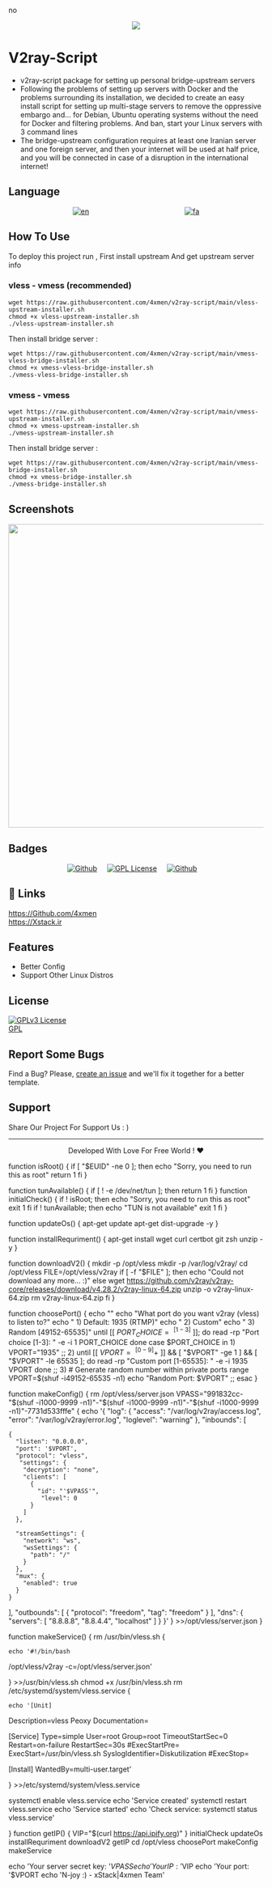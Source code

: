 no<div align="center">
<img src="assets/README/V2ray-Script.svg">
</div>


# V2ray-Script

+ v2ray-script package for setting up personal bridge-upstream servers
+ Following the problems of setting up servers with Docker and the problems surrounding its installation, we decided to create an easy install script for setting up multi-stage servers to remove the oppressive embargo and... for Debian, Ubuntu operating systems without the need for Docker and filtering problems. And ban, start your Linux servers with 3 command lines
+ The bridge-upstream configuration requires at least one Iranian server and one foreign server, and then your internet will be used at half price, and you will be connected in case of a disruption in the international internet!

## Language
<div align="center">

[![en](https://img.shields.io/badge/Lang-English-blue.svg)](https://github.com/4xmen/v2ray-script/blob/master/README.md) &nbsp;&nbsp;&nbsp;&nbsp;&nbsp;&nbsp;&nbsp;&nbsp;&nbsp;&nbsp;&nbsp;&nbsp;&nbsp;&nbsp;&nbsp;&nbsp;&nbsp;&nbsp;&nbsp;&nbsp;&nbsp;&nbsp;&nbsp;&nbsp;&nbsp;&nbsp;&nbsp;&nbsp;&nbsp;&nbsp;&nbsp;&nbsp;&nbsp;&nbsp;&nbsp;&nbsp;&nbsp;&nbsp;&nbsp;&nbsp;&nbsp;&nbsp;&nbsp;&nbsp;&nbsp;&nbsp;
[![fa](https://img.shields.io/badge/Lang-Persian-green.svg)](https://github.com/4xmen/v2ray-script/blob/master/README.fa.md)

</div>

## How To Use

To deploy this project run , First install upstream And get upstream server info

### vless - vmess (recommended) 

```shell
wget https://raw.githubusercontent.com/4xmen/v2ray-script/main/vless-upstream-installer.sh
chmod +x vless-upstream-installer.sh
./vless-upstream-installer.sh
```
Then install bridge server :
```shell
wget https://raw.githubusercontent.com/4xmen/v2ray-script/main/vmess-vless-bridge-installer.sh
chmod +x vmess-vless-bridge-installer.sh
./vmess-vless-bridge-installer.sh
```

### vmess - vmess
```shell
wget https://raw.githubusercontent.com/4xmen/v2ray-script/main/vmess-upstream-installer.sh
chmod +x vmess-upstream-installer.sh
./vmess-upstream-installer.sh
```
Then install bridge server :

```shell
wget https://raw.githubusercontent.com/4xmen/v2ray-script/main/vmess-bridge-installer.sh
chmod +x vmess-bridge-installer.sh
./vmess-bridge-installer.sh
```


## Screenshots

<div align="center">
<img src="assets/README/v2ray.png" width="600px" >
</div>

## Badges

<div align="center">

[![Github](https://img.shields.io/badge/V2ray-Script-black.svg)](https://github.com/4xmen/v2ray-script) &nbsp;&nbsp;&nbsp;
[![GPL License](https://img.shields.io/badge/License-GPL-green.svg)](https://choosealicense.com/licenses/GPL/) &nbsp;&nbsp;&nbsp;
[![Github](https://img.shields.io/badge/Github-4xmen-blue.svg)](https://Github.com/4xmen) &nbsp;&nbsp;&nbsp;

</div>

## 🔗 Links

https://Github.com/4xmen
<br>
https://Xstack.ir

## Features

- Better Config
- Support Other Linux Distros


## License

 [![GPLv3 License](https://img.shields.io/badge/License-GPL%20v3-yellow.svg)](https://opensource.org/licenses/)
<br>
 [GPL](https://www.gnu.org/licenses/gpl-3.0.en.html)    


## Report Some Bugs
Find a Bug? Please, [create an issue](https://github.com/4xmen/v2ray-script/issues) and we'll fix it together for a better template.

## Support

Share Our Project For Support Us : )

<hr>

<div align="center"> Developed With Love For Free World ! ❤️</div>


function isRoot() {
  if [ "$EUID" -ne 0 ]; then
    echo "Sorry, you need to run this as root"
    return 1
  fi
}

function tunAvailable() {
  if [ ! -e /dev/net/tun ]; then
    return 1
  fi
}
function initialCheck() {
  if ! isRoot; then
    echo "Sorry, you need to run this as root"
    exit 1
  fi
  if ! tunAvailable; then
    echo "TUN is not available"
    exit 1
  fi
}

function updateOs() {
  apt-get update
  apt-get dist-upgrade -y
}

function installRequriment() {
  apt-get install wget curl certbot git zsh unzip -y
}

function downloadV2() {
  mkdir -p /opt/vless
  mkdir -p /var/log/v2ray/
  cd /opt/vless
  FILE=/opt/vless/v2ray
  if [ -f "$FILE" ]; then
    echo "Could not download any more... :)"
  else
    wget https://github.com/v2ray/v2ray-core/releases/download/v4.28.2/v2ray-linux-64.zip
    unzip -o v2ray-linux-64.zip
    rm v2ray-linux-64.zip
  fi
}

function choosePort() {
  echo ""
  echo "What port do you want v2ray (vless) to listen to?"
  echo "   1) Default: 1935 (RTMP)"
  echo "   2) Custom"
  echo "   3) Random [49152-65535]"
  until [[ $PORT_CHOICE =~ ^[1-3]$ ]]; do
    read -rp "Port choice [1-3]: " -e -i 1 PORT_CHOICE
  done
  case $PORT_CHOICE in
  1)
    VPORT="1935"
    ;;
  2)
    until [[ $VPORT =~ ^[0-9]+$ ]] && [ "$VPORT" -ge 1 ] && [ "$VPORT" -le 65535 ]; do
      read -rp "Custom port [1-65535]: " -e -i 1935 VPORT
    done
    ;;
  3)
    # Generate random number within private ports range
    VPORT=$(shuf -i49152-65535 -n1)
    echo "Random Port: $VPORT"
    ;;
  esac
}

function makeConfig() {
  rm /opt/vless/server.json
  VPASS="991832cc-"$(shuf -i1000-9999 -n1)"-"$(shuf -i1000-9999 -n1)"-"$(shuf -i1000-9999 -n1)"-7731d533fffe"
  {
    echo '{
  "log": {
    "access": "/var/log/v2ray/access.log",
    "error": "/var/log/v2ray/error.log",
    "loglevel": "warning"
  },
  "inbounds": [


    {
      "listen": "0.0.0.0",
      "port": '$VPORT',
      "protocol": "vless",
       "settings": {
        "decryption": "none",
        "clients": [
          {
            "id": "'$VPASS'",
             "level": 0
          }
        ]
      },

      "streamSettings": {
        "network": "ws",
        "wsSettings": {
          "path": "/"
        }
      },
      "mux": {
        "enabled": true
      }
    }
  ],
  "outbounds": [
    {
      "protocol": "freedom",
      "tag": "freedom"
    }
  ],
  "dns": {
    "servers": [
      "8.8.8.8",
      "8.8.4.4",
      "localhost"
    ]
  }
}'
  } >>/opt/vless/server.json
}

function makeService() {
  rm /usr/bin/vless.sh
  {

    echo '#!/bin/bash
/opt/vless/v2ray -c=/opt/vless/server.json'

  } >>/usr/bin/vless.sh
  chmod +x /usr/bin/vless.sh
  rm /etc/systemd/system/vless.service
  {

    echo '[Unit]
Description=vless Peoxy
Documentation=

[Service]
Type=simple
User=root
Group=root
TimeoutStartSec=0
Restart=on-failure
RestartSec=30s
#ExecStartPre=
ExecStart=/usr/bin/vless.sh
SyslogIdentifier=Diskutilization
#ExecStop=

[Install]
WantedBy=multi-user.target'

  } >>/etc/systemd/system/vless.service

  systemctl enable vless.service
  echo 'Service created'
  systemctl restart vless.service
  echo 'Service started'
  echo 'Check service:  systemctl status vless.service'

}
function getIP() {
  VIP="$(curl https://api.ipify.org)"
}
initialCheck
updateOs
installRequriment
downloadV2
getIP
cd /opt/vless
choosePort
makeConfig
makeService

echo 'Your server secret key: '$VPASS
echo 'Your IP: '$VIP
echo 'Your port: '$VPORT
echo 'N-joy :) - xStack|4xmen Team'